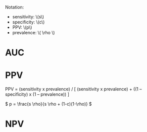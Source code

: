 Notation:

+ sensitivity: \\\(s\\\)
+ specificity: \\\(c\\\)
+ PPV: \\\(p\\\)
+ prevalence: \\\( \rho \\\)


# AUC

# PPV

PPV = (sensitivity x prevalence) / [ (sensitivity x prevalence) + ((1 – specificity) x (1 – prevalence)) ]

$
p = \frac{s \rho}{s \rho + (1-c)(1-\rho)}
$


# NPV

